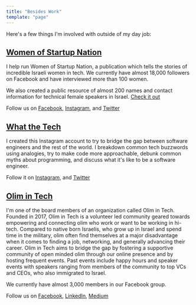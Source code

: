 ```yaml
---
title: "Besides Work"
template: "page"
---
```

Here's a few things I'm involved with outside of my day job:

## [Women of Startup Nation](https://www.facebook.com/womenofstartupnation)
I help run Women of Startup Nation, a publication which tells the stories of incredible Israeli women in tech. We currently have almost 18,000 followers on Facebook and have interviewed more than 100 women.

We also created a public resource of almost 200 names and contact information for technical female speakers in Israel. [Check it out](http://bit.ly/2LIEaxQ)

Follow us on [Facebook](https://www.facebook.com/womenofstartupnation), [Instagram](https://www.instagram.com/womenofstartupnation/), and [Twitter](https://twitter.com/WomenStartupNtn)

## [What the Tech](https://www.instagram.com/_whatthetech/)
I created this Instagram account to try to bridge the gap between software engineers and the rest of the world. I breakdown common tech buzzwords using analogies, try to make code more approachable, debunk common myths about programming, and discuss what it's like to be a software engineer.

Follow it on [Instagram](https://www.instagram.com/_whatthetech/), and [Twitter](https://twitter.com/_what_the_tech)

## [Olim in Tech](https://www.olimintech.org/)
I'm one of the board members of an organization called Olim in Tech. Founded in 2017, Olim in Tech is a volunteer led community geared towards empowering and connecting olim who work or want to be working in hi-tech. Compared to native born Israelis, who grow up in Israel and spend time in the military, olim often find themselves at a major disadvantage when it comes to finding a job, networking, and generally advancing their career. Olim in Tech aims to bridge the gap by fostering a supportive community of open minded olim through our online presence and by hosting frequent events. Past events include happy hours and speaker events with speakers ranging from members of the community to top VCs and CEOs, who also immigrated to Israel. 

We currently have almost 3,000 members in our Facebook group.

Follow us on [Facebook](https://www.facebook.com/OlimInTech/), [LinkedIn](https://www.linkedin.com/company/olim-in-tech/about/), [Medium](https://medium.com/olim-in-tech)
